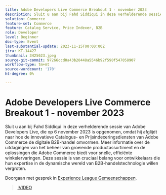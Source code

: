 ```yaml
---
title: Adobe Developers Live Commerce Breakout 1 - november 2023
description: Sluit u aan bij Fahd Siddiqui in deze verhelderende sessie van Adobe Developers Live, die op 6 november 2023 is opgenomen, omdat hij afglijdt naar hoe de innovatieve Catalogus- en Prijsindexeringsdiensten van Adobe Commerce de digitale B2B-handel omvormen. Meer informatie over de uitdagingen van het beheer van groeiende productassortiment en de oplossingen die Adobe Commerce biedt voor snelle, efficiënte winkelervaringen. Deze sessie is van cruciaal belang voor ontwikkelaars die hun expertise in de dynamische wereld van B2B-handelstechnologie willen vergroten.
solution: Commerce
feature-set: Commerce
feature: Catalog Service, Price Indexer, B2B
role: Developer
level: Beginner
doc-type: Event
last-substantial-update: 2023-11-15T00:00:00Z
jira: KT-14427
thumbnail: 3425623.jpeg
source-git-commit: 97266ccd0a43b20448a5546b92f590f547058907
workflow-type: tm+mt
source-wordcount: '170'
ht-degree: 0%

---
```



# Adobe Developers Live Commerce Breakout 1 - november 2023

Sluit u aan bij Fahd Siddiqui in deze verhelderende sessie van Adobe Developers Live, die op 6 november 2023 is opgenomen, omdat hij afglijdt naar hoe de innovatieve Catalogus- en Prijsindexeringsdiensten van Adobe Commerce de digitale B2B-handel omvormen. Meer informatie over de uitdagingen van het beheer van groeiende productassortiment en de oplossingen die Adobe Commerce biedt voor snelle, efficiënte winkelervaringen. Deze sessie is van cruciaal belang voor ontwikkelaars die hun expertise in de dynamische wereld van B2B-handelstechnologie willen vergroten.

Doorgaan met gesprek in [Experience League Gemeenschappen](https://adobe.ly/3rJfZcN).

>[!VIDEO](https://video.tv.adobe.com/v/3425623/?learn=on)